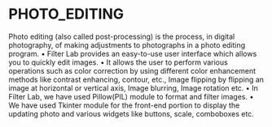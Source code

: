 # PHOTO_EDITING
Photo editing (also called post-processing) is the process, in digital photography, of making adjustments to 
photographs in a photo editing program.
• Filter Lab provides an easy-to-use user interface which allows you to quickly edit images. 
• It allows the user to perform various operations such as color correction by using different color enhancement 
methods like contrast enhancing, contour, etc., Image flipping by flipping an image at horizontal or vertical 
axis, Image blurring, Image rotation etc.
• In Filter Lab, we have used Pillow(PIL) module to format and filter images.
• We have used Tkinter module for the front-end portion to display the updating photo and various widgets 
like buttons, scale, comboboxes etc.
